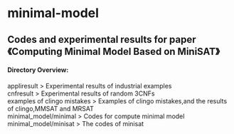 # minimal-model
## Codes and experimental results  for paper《Computing Minimal Model Based on MiniSAT》

#### Directory Overview:

appliresult > 			 Experimental results of industrial examples <br>
cnfresult >                  Experimental results of random 3CNFs <br>
examples of clingo mistakes >     Examples of clingo mistakes,and the results of clingo,MMSAT and MRSAT  <br>
minimal_model/minimal >      Codes for compute minimal model <br>
minimal_model/minisat >      The codes of minisat <br>
